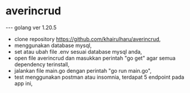 # averincrud

--- golang ver 1.20.5
- clone repository https://github.com/khairulharu/averincrud,
- menggunakan database mysql,
- set atau ubah file .env sesuai database mysql anda,
- open file averincrud dan masukkan perintah "go get" agar semua dependency terinstall,
- jalankan file main.go dengan perintah "go run main.go",
- test menggunakan postman atau insomnia, terdapat 5 endpoint pada app ini,



